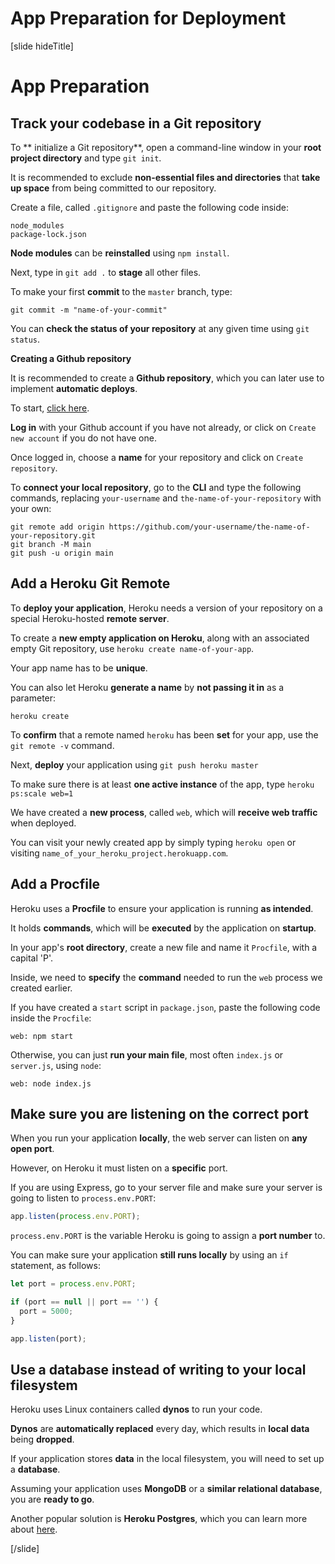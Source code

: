 # App Preparation for Deployment

[slide hideTitle]

# App Preparation

## Track your codebase in a Git repository

To ** initialize a Git repository**, open a command\-line window in your **root project directory** and type `git init`.

It is recommended to exclude **non-essential files and directories** that **take up space** from being committed to our repository.

Create a file, called `.gitignore` and paste the following code inside:

```
node_modules
package-lock.json
```

**Node modules** can be **reinstalled** using `npm install`.

Next, type in `git add .` to **stage** all other files.

To make your first **commit** to the `master` branch, type:

`git commit -m "name-of-your-commit"`

You can **check the status of your repository** at any given time using `git status`.

**Creating a Github repository**

It is recommended to create a **Github repository**, which you can later use to implement **automatic deploys**.

To start, [click here](https://github.com/new).

**Log in** with your Github account if you have not already, or click on `Create new account` if you do not have one.

Once logged in, choose a **name** for your repository and click on `Create repository`.

To **connect your local repository**, go to the **CLI** and type the following commands, replacing `your-username` and `the-name-of-your-repository` with your own:

```
git remote add origin https://github.com/your-username/the-name-of-your-repository.git
git branch -M main
git push -u origin main
```

## Add a Heroku Git Remote

To **deploy your application**, Heroku needs a version of your repository on a special Heroku\-hosted **remote server**.

To create a **new empty application on Heroku**, along with an associated empty Git repository, use `heroku create name-of-your-app`.

Your app name has to be **unique**.

You can also let Heroku **generate a name** by **not passing it in** as a parameter:

`heroku create`

To **confirm** that a remote named `heroku` has been **set** for your app, use the `git remote -v` command.

Next, **deploy** your application using `git push heroku master`

To make sure there is at least **one active instance** of the app, type `heroku ps:scale web=1`

We have created a **new process**, called `web`, which will **receive web traffic** when deployed.

You can visit your newly created app by simply typing `heroku open` or visiting `name_of_your_heroku_project.herokuapp.com`.

## Add a Procfile

Heroku uses a **Procfile** to ensure your application is running **as intended**.

It holds **commands**, which will be **executed** by the application on **startup**.

In your app's **root directory**, create a new file and name it `Procfile`, with a capital 'P'.

Inside, we need to **specify** the **command** needed to run the `web` process we created earlier.

If you have created a `start` script in `package.json`, paste the following code inside the `Procfile`:

`web: npm start`

Otherwise, you can just **run your main file**, most often `index.js` or `server.js`, using `node`:

`web: node index.js`


## Make sure you are listening on the correct port

When you run your application **locally**, the web server can listen on **any open port**.

However, on Heroku it must listen on a **specific** port.

If you are using Express, go to your server file and make sure your server is going to listen to `process.env.PORT`:

```js
app.listen(process.env.PORT);
```

`process.env.PORT` is the variable Heroku is going to assign a **port number** to.

You can make sure your application **still runs locally** by using an `if` statement, as follows:

```js
let port = process.env.PORT;

if (port == null || port == '') {
  port = 5000;
}

app.listen(port);
```

## Use a database instead of writing to your local filesystem

Heroku uses Linux containers called **dynos** to run your code.

**Dynos** are **automatically replaced** every day, which results in **local data** being **dropped**.

If your application stores **data** in the local filesystem, you will need to set up a **database**.

Assuming your application uses **MongoDB** or a **similar relational database**, you are **ready to go**.

Another popular solution is **Heroku Postgres**, which you can learn more about [here](https://devcenter.heroku.com/articles/heroku-postgresql).

[/slide]